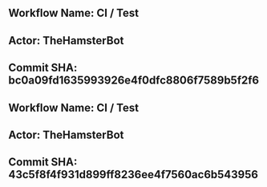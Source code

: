 
## Workflow Name: CI / Test 
## Actor: TheHamsterBot 
## Commit SHA: bc0a09fd1635993926e4f0dfc8806f7589b5f2f6 

## Workflow Name: CI / Test 
## Actor: TheHamsterBot 
## Commit SHA: 43c5f8f4f931d899ff8236ee4f7560ac6b543956 
